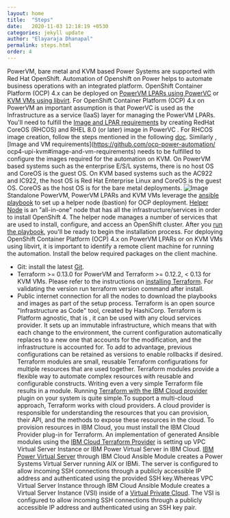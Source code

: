 ```yaml
---
layout: home
title:  "Steps"
date:   2020-11-03 12:18:19 +0530
categories: jekyll update
author: "Elayaraja Dhanapal"
permalink: steps.html
order: 4
---
```

PowerVM, bare metal and KVM based Power Systems are supported with Red Hat OpenShift. Automation of Openshift on Power  helps to automate business operations with an integrated platform. OpenShift Container Platform (OCP) 4.x can be deployed on [PowerVM LPARs using PowerVC](https://github.com/ocp-power-automation/ocp4-upi-powervm) or [KVM VMs using libvirt](https://github.com/ocp-power-automation/ocp4-upi-kvm). For OpenShift Container Platform (OCP) 4.x on PowerVM an important assumption is that PowerVC is used as the Infrastructure as a service (IaaS) layer for managing the PowerVM LPARs. You'll need to  fulfill the [Image and LPAR requirements](https://github.com/ocp-power-automation/ocp4-upi-powervm#image-and-lpar-requirements) by creating RedHat CoreOS (RHCOS) and RHEL 8.0 (or later) image in PowerVC . For RHCOS image creation, follow the steps mentioned in the following [doc](https://github.com/ocp-power-automation/ocp4-upi-powervm/blob/master/docs/coreos-image-creation.md). Similarly , [Image and VM requirements](https://github.com/ocp-power-automation/ ocp4-upi-kvm#image-and-vm-requirements) needs to be fulfilled to configure the images required for the automation on KVM. On PowerVM based systems such as the enterprise E/S/L systems, there is no host OS and CoreOS is the guest OS. On KVM based systems such as the AC922 and IC922, the host OS is Red Hat Enterprise Linux and CoreOS is the guest OS. CoreOS as the host OS is for the bare metal deployments.
![Image](https://i.imgur.com/cIgLK7U.png)
Standalone PowerVM, PowerVM LPARs and KVM VMs leverage the [ansible playbook](https://github.com/RedHatOfficial/ocp4-helpernode) to set up a helper node (bastion) for OCP deployment. [Helper Node](https://github.com/RedHatOfficial/ocp4-helpernode) is an "all-in-one" node that has all the infrastructure/services in order to install OpenShift 4. The helper node manages a number of services that are used to install, configure, and access an OpenShift cluster. After you [run the playbook](https://github.com/ocp-power-automation/ocp4-playbooks), you'll be ready to begin the installation process. For deploying OpenShift Container Platform (OCP) 4.x on PowerVM LPARs or on KVM VMs using libvirt, it is important to identify a remote client machine for running the automation.
Install the below required packages on the client machine.
* Git: install the latest [Git](https://git-scm.com/book/en/v2/Getting-Started-Installing-Git).
* Terraform >= 0.13.0 for PowerVM and Terraform >= 0.12.2, < 0.13 for KVM VMs. Please refer to the instructions on [installing Terraform](https://learn.hashicorp.com/terraform/getting-started/install.html). For validating the version run terraform version command after install.
* Public internet connection for all the nodes to download the playbooks and images as part of the setup process.
Terraform is an open source "Infrastructure as Code" tool, created by HashiCorp. Terraform is Platform agnostic, that is , it can be used with any cloud services provider. It sets up an immutable infrastructure, which means that with each change to the environment, the current configuration automatically replaces to a new one that accounts for the modification, and the infrastructure is accounted for. To add to advantage, previous configurations can be retained as versions to enable rollbacks if desired.
Terraform modules are small, reusable Terraform configurations for multiple resources that are used together. Terraform modules provide a flexible way to automate complex resources with reusable and configurable constructs. Writing even a very simple Terraform file results in a module.
Running [Terraform with the IBM Cloud provider](https://github.com/ocp-power-automation/terraform-provider-ibm#using-the-provider) plugin on your system is quite simple.To support a multi-cloud approach, Terraform works with cloud providers. A cloud provider is responsible for understanding the resources that you can provision, their API, and the methods to expose these resources in the cloud. To provision resources in IBM Cloud, you must install the IBM Cloud Provider plug-in for Terraform. An implementation of generated Ansible modules using the [IBM Cloud Terraform Provider](https://github.com/IBM-Cloud/terraform-provider-ibm) is setting up VPC Virtual Server Instance or IBM Power Virtual Server in IBM Cloud.
[IBM Power Virtual Server](https://github.com/IBM-Cloud/terraform-provider-ibm/tree/master/examples/ansible/examples/simple-vm-power-vs) through IBM Cloud Ansible Module creates a Power Systems Virtual Server running AIX or IBMi. The server is configured to allow incoming SSH connections through a publicly accessible IP address and authenticated using the provided SSH key.Whereas VPC Virtual Server Instance through IBM Cloud Ansible Module creates a Virtual Server Instance (VSI) inside of a [Virtual Private Cloud](https://github.com/ocp-power-automation/terraform-provider-ibm/tree/master/examples/ansible/examples/simple-vm-ssh). The VSI is configured to allow incoming SSH connections through a publicly accessible IP address and authenticated using an SSH key pair.